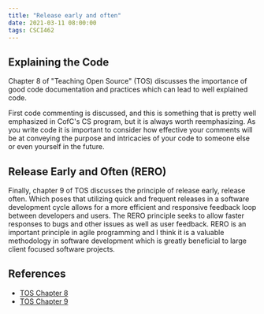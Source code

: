 ```yaml
---
title: "Release early and often"
date: 2021-03-11 08:00:00
tags: CSCI462
---
```


## Explaining the Code

Chapter 8 of "Teaching Open Source" (TOS) discusses the importance of good code documentation and practices which can lead to well explained code.

First code commenting is discussed, and this is something that is pretty well emphasized in CofC's CS program, but it is always worth reemphasizing. As you write code it is important to consider how effective your comments will be at conveying the purpose and intricacies of your code to someone else or even yourself in the future.

## Release Early and Often (RERO)

Finally, chapter 9 of TOS discusses the principle of release early, release often. Which poses that utilizing quick and frequent releases in a software development cycle allows for a more efficient and responsive feedback loop between developers and users. The RERO principle seeks to allow faster responses to bugs and other issues as well as user feedback. RERO is an important principle in agile programming and I think it is a valuable methodology in software development which is greatly beneficial to large client focused software projects. 

## References

- [TOS Chapter 8](http://quaid.fedorapeople.org/TOS/Practical_Open_Source_Software_Exploration/html/ch-Explaining_the_Code.html)
- [TOS Chapter 9](http://quaid.fedorapeople.org/TOS/Practical_Open_Source_Software_Exploration/html/ch09.html)
